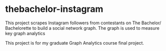 # thebachelor-instagram
This project scrapes Instagram followers from contestants on The Bachelor/ Bachelorette to build a social network graph. The graph is used to measure key graph analytics

This project is for my graduate Graph Analytics course final project. 